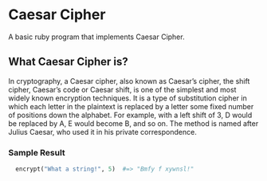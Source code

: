 # Caesar Cipher

A basic ruby program that implements Caesar Cipher.

## What Caesar Cipher is?

In cryptography, a Caesar cipher, also known as Caesar’s cipher, the shift cipher, Caesar’s code or Caesar shift, is one of the simplest and most widely known encryption techniques. It is a type of substitution cipher in which each letter in the plaintext is replaced by a letter some fixed number of positions down the alphabet. For example, with a left shift of 3, D would be replaced by A, E would become B, and so on. The method is named after Julius Caesar, who used it in his private correspondence.

### Sample Result

```ruby
  encrypt("What a string!", 5)  #=> "Bmfy f xywnsl!" 
```
